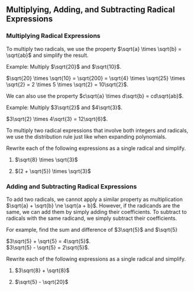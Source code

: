 Multiplying, Adding, and Subtracting Radical Expressions
-------

### Multiplying Radical Expressions

To multiply two radicals, we use the property $\sqrt{a} \times \sqrt{b} = \sqrt{ab}$ and simplify the result.

Example: Multiply $\sqrt{20}$ and $\sqrt{10}$.

$\sqrt{20} \times \sqrt{10} = \sqrt{200} = \sqrt{4} \times \sqrt{25} \times \sqrt{2} = 2 \times 5 \times \sqrt{2} = 10\sqrt{2}$.

We can also use the property $c\sqrt{a} \times d\sqrt{b} = cd\sqrt{ab}$.

Example: Multiply $3\sqrt{2}$ and $4\sqrt{3}$.

$3\sqrt{2} \times 4\sqrt{3} = 12\sqrt{6}$.

To multiply two radical expressions that involve both integers and radicals, we use the distribution rule just like when expanding polynomials.


Rewrite each of the following expressions as a single radical and simplify.

1. $\sqrt{8} \times \sqrt{3}$

2. $(2 + \sqrt{5}) \times \sqrt{3}$


### Adding and Subtracting Radical Expressions

To add two radicals, we cannot apply a similar property as multiplication $\sqrt{a} + \sqrt{b} \ne \sqrt{a + b}$. However, if the radicands are the same, we can add them by simply adding their coefficients. To subtract to radicals with the same radicand, we simply subtract their coefficients.

For example, find the sum and difference of $3\sqrt{5}$ and $\sqrt{5}

$3\sqrt{5} + \sqrt{5} = 4\sqrt{5}$.  
$3\sqrt{5} - \sqrt{5} = 2\sqrt{5}$.


Rewrite each of the following expressions as a single radical and simplify.

1. $3\sqrt{8} + \sqrt{8}$

2. $\sqrt{5} - \sqrt{20}$
